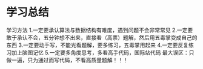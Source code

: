 # 学习总结
学习方法
1.一定要承认算法与数据结构有难度，遇到问题不会非常常见
2.一定要敢于承认不会，五分钟想不出来，直接看（高票）题解，然后用五毒掌变成自己的东西
3.一定要动手写，不能光看题解，要多练习，五毒掌用起来
4.一定要反复练习加上脑图记忆
5.一定要多角度思考，多看高手代码，国际站代码
最大误区：只做一遍，只为通过而写代码，不看高质量题解！！！
